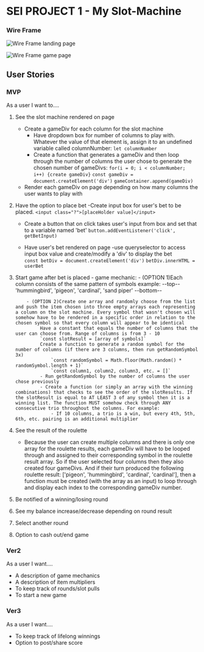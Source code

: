 
# SEI PROJECT 1 - My Slot-Machine

### Wire Frame

![Wire Frame landing page]('C:\Users\vaugh\Desktop\sei\project\project-1\images\Wire-Frame-gamePage.png')

![Wire Frame game page]('C:\Users\vaugh\Desktop\sei\project\project-1\images\Wire-Frame-loadingPage.png')

## User Stories

### MVP

As a user I want to....

1. See the slot machine rendered on page
    - Create a gameDiv for each column for the slot machine
        - Have dropdown box for number of columns to play with. Whatever the value of that element is, assign it to an undefined variable called columnNumber: 
        `let columnNumber`
        - Create a function that generates a gameDiv and then loop through the number of columns the user chose to generate the chosen number of gameDivs: 
        `for(i = 0; i < columnNumber; i++) {create gameDiv}`
         `const gameDiv = document.createElement('div')`
         `gameContainer.append(gameDiv)`
    - Render each gameDiv on page depending on how many columns the user wants to play with

2. Have the option to place bet
    -Create input box for user's bet to be placed. 
        `<input class="?">[placeHolder value]</input>`
    - Create a button that on click takes user's input from box and set that to a variable named 'bet'
        `button.addEventListener('click', getBetInput)`
         
    - Have user's bet rendered on page 
        -use queryselector to access input box value and create/modify a 'div' to display the bet    
            `const betDiv = document.createElement('div')`
            `betDiv.innerHTML = userBet`

3. Start game after bet is placed
       - game mechanic: 
           - (OPTION 1)Each column  consists of the same pattern of symbols 
                example:
                    --top-- 'hummingbird', 'pigeon', 'cardinal', 'sand piper' --bottom--

           - (OPTION 2)Create one array and randomly choose from the list and push the item chosen into three empty arrays each representing a column on the slot machine. Every symbol that wasn't chosen will somehow have to be rendered in a specific order in relation to the chosen symbol so that every column will appear to be identical
                Have a constant that equals the number of columns that the user can choose from. Range of columns is from 3 - 10
                `const slotResult = [array of symbols]`
                Create a function to generate a random symbol for the number of columns (if there are 3 columns, then run getRandomSymbol 3x)
                    `const randomSymbol = Math.floor(Math.random() * randomSymbol.length + 1)`
                    `const column1, column2, column3, etc. = []`
                - Run getRandomSymbol by the number of columns the user chose previously
                - Create a function (or simply an array with the winning combinations) that checks to see the order of the slotResults. If the slotResult is equal to AT LEAST 3 of any symbol then it is a winning list. The function MUST somehow check through ANY consecutive trio throughout the columns. For example:
                    - If 10 columns, a trio is a win, but every 4th, 5th, 6th, etc. pairing is an additional multiplier

4. See the result of the roulette
    - Because the user can create multiple columns and there is only one array for the roulette results, each gameDiv will have to be looped through and assigned to their corresponding symbol in the roulette result array. So if the user selected four columns then they also created four gameDivs. And if their turn produced the following roulette result: ['pigeon', 'hummingbird', 'cardinal', 'cardinal'], then a function must be created (with the array as an input) to loop through and display each index to the corresponding gameDiv number.
    
5. Be notified of a winning/losing round
6. See my balance increase/decrease depending on round result
7. Select another round
8. Option to cash out/end game

### Ver2

As a user I want....

- A description of game mechanics
- A description of item multipliers
- To keep track of rounds/slot pulls
- To start a new game

### Ver3

As a user I want....

- To keep track of lifelong winnings
- Option to post/share score

